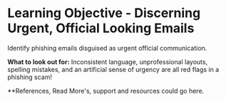 # Learning Objective - Discerning Urgent, Official Looking Emails

Identify phishing emails disguised as urgent official communication.

**What to look out for:** Inconsistent language, unprofessional layouts, spelling mistakes, and an artificial sense of urgency are all red flags in a phishing scam!

**References, Read More's, support and resources could go here.
